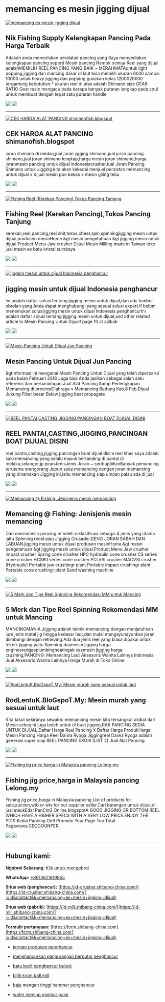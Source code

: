 # memancing es mesin jigging dijual

<a href="https://swt.shibang-china.com/?l=id&img&k=memancing+es+mesin+jigging+dijual" target="_blank">![memancing es mesin jigging dijual](http://static.shibang-china.com/all-800x300/793.jpg)</a>

## Nik Fishing Supply Kelengkapan Pancing Pada Harga Terbaik
Adakah anda memerlukan peralatan pancing yang Saya menyediakan kelengkapan pancing seperti Mesin pancing Hampir semua Reel yang dijual adalahMEMILIH REEL PANCING YANG BAIK ~ MERAHMATAuntuk light popping,jigging dan mancing dasar di laut bisa memilih ukuran 6000 sampai 10000.untuk heavy jigging dan popping gunakan kelas 1200020000 tergantung kebutuhan.* ukuran reel di atas adalah Shimano size GEAR RATIO Gear rasio mengacu pada berapa banyak putaran lengkap pada spul untuk membuat dengan tepat satu putaran handle


<a href="https://whatsapp.shibangsoft.com/WhatsApp.php" target="_blank" title="WhatsApp">![](http://static.shibang-china.com/icon/whatsapp.png)</a> <a href="https://swt.shibang-china.com/?l=id&icon&k=memancing+es+mesin+jigging+dijual" target="_blank">![](http://static.shibang-china.com/icon/chat-id.png)</a>

---

<a href="https://swt.shibang-china.com/?l=id&img&k=memancing+es+mesin+jigging+dijual" target="_blank">![CEK HARGA ALAT PANCING shimanofish.blogspot](http://static.shibang-china.com/all-800x300/1352.jpg)</a>

## CEK HARGA ALAT PANCING shimanofish.blogspot
joran shimano di medan,jual joran jigging shimano,jual joran pancing shimano,jual joran shimano lengkap,harga mesin joran shimano,harga joranmesin pancing untuk dijual indonesiacrusherJual Joran Pancing Shimano untuk Jigging.kita akan kekedai menjual peralatan memancing untuk dijual » dijual mesin pon bekas » mesin giling tebu


<a href="https://whatsapp.shibangsoft.com/WhatsApp.php" target="_blank" title="WhatsApp">![](http://static.shibang-china.com/icon/whatsapp.png)</a> <a href="https://swt.shibang-china.com/?l=id&icon&k=memancing+es+mesin+jigging+dijual" target="_blank">![](http://static.shibang-china.com/icon/chat-id.png)</a>

---

<a href="https://swt.shibang-china.com/?l=id&img&k=memancing+es+mesin+jigging+dijual" target="_blank">![Fishing Reel (Kerekan Pancing),Tokos Pancing Tanjung](http://static.shibang-china.com/all-800x300/1531.jpg)</a>

## Fishing Reel (Kerekan Pancing),Tokos Pancing Tanjung
kerekan,reel,pancing,reel shit,tokos,cheer,spin,spinningjigging mesin untuk dijual produsen mesinHome &gt mesin pengetahuan &gt jigging mesin untuk dijual.Product Menu Jaw crusher Dijual Mesin Milling made in Taiwan toko jual mesin es batu kristal surabaya


<a href="https://whatsapp.shibangsoft.com/WhatsApp.php" target="_blank" title="WhatsApp">![](http://static.shibang-china.com/icon/whatsapp.png)</a> <a href="https://swt.shibang-china.com/?l=id&icon&k=memancing+es+mesin+jigging+dijual" target="_blank">![](http://static.shibang-china.com/icon/chat-id.png)</a>

---

<a href="https://swt.shibang-china.com/?l=id&img&k=memancing+es+mesin+jigging+dijual" target="_blank">![jigging mesin untuk dijual Indonesia penghancur](http://static.shibang-china.com/all-800x300/592.jpg)</a>

## jigging mesin untuk dijual Indonesia penghancur
Ini adalah daftar solusi tentang jigging mesin untuk dijual,dan ada tombol obrolan yang Anda dapat menghubungi yang sesuai solusi expert.If belum menemukan solusijigging mesin untuk dijual Indonesia penghancurIni adalah daftar solusi tentang jigging mesin untuk dijual,and other related article to Mesin Pancing Untuk Dijual! page 10 at ajilbab


<a href="https://whatsapp.shibangsoft.com/WhatsApp.php" target="_blank" title="WhatsApp">![](http://static.shibang-china.com/icon/whatsapp.png)</a> <a href="https://swt.shibang-china.com/?l=id&icon&k=memancing+es+mesin+jigging+dijual" target="_blank">![](http://static.shibang-china.com/icon/chat-id.png)</a>

---

<a href="https://swt.shibang-china.com/?l=id&img&k=memancing+es+mesin+jigging+dijual" target="_blank">![Mesin Pancing Untuk Dijual Jun Pancing](http://static.shibang-china.com/all-800x300/1398.jpg)</a>

## Mesin Pancing Untuk Dijual Jun Pancing
&gtInformasi ini mengenai Mesin Pancing Untuk Dijual yang telah diperbarui pada bulan Februari 2018 Juga bisa Anda jadikan sebagai salah satu referensi dan perbandingan.Jual Alat Pancing &amp Perlengkapan Memancing di provinsiOlahraga » Memancing Badung Kab.8 Feb.Dijual Jukung Fiber besar Bslow jigging beat propagate


<a href="https://whatsapp.shibangsoft.com/WhatsApp.php" target="_blank" title="WhatsApp">![](http://static.shibang-china.com/icon/whatsapp.png)</a> <a href="https://swt.shibang-china.com/?l=id&icon&k=memancing+es+mesin+jigging+dijual" target="_blank">![](http://static.shibang-china.com/icon/chat-id.png)</a>

---

<a href="https://swt.shibang-china.com/?l=id&img&k=memancing+es+mesin+jigging+dijual" target="_blank">![REEL PANTAI,CASTING,JIGGING,PANCINGAN BOAT DIJUAL DISINI](http://static.shibang-china.com/all-800x300/255.jpg)</a>

## REEL PANTAI,CASTING,JIGGING,PANCINGAN BOAT DIJUAL DISINI
reel pantai,casting,jigging,pancingan boat dijual disini reel khas saya adalah kaki memancing yang selalu masuk bertanding di pantai di melaka,selangor,jp joranJenisJenis Joran ~ seribupilihanBanyak pemancing terutama orangorang Jepun suka memancing dengan joran memancing yang dinamakan Jigging ini,iaitu memancing siap umpan palsu ada di jual


<a href="https://whatsapp.shibangsoft.com/WhatsApp.php" target="_blank" title="WhatsApp">![](http://static.shibang-china.com/icon/whatsapp.png)</a> <a href="https://swt.shibang-china.com/?l=id&icon&k=memancing+es+mesin+jigging+dijual" target="_blank">![](http://static.shibang-china.com/icon/chat-id.png)</a>

---

<a href="https://swt.shibang-china.com/?l=id&img&k=memancing+es+mesin+jigging+dijual" target="_blank">![Memancing @ Fishing: Jenisjenis mesin memancing](http://static.shibang-china.com/all-800x300/255.jpg)</a>

## Memancing @ Fishing: Jenisjenis mesin memancing
Dan mesinmesin pancing ni boleh diklasifikasi sebagai 4 jenis yang utama iaitu Spinning reesl atau Jigging Crusader.GENG JORAN SABAH DAN LABUAN.jigging mesin untuk dijual produsen mesinHome &gt mesin pengetahuan &gt jigging mesin untuk dijual.Product Menu Jaw crusher Impact crusher Spring cone crusher HPC hydraulic cone crusher CS series cone crusher HCS90 series cone crusher PCLVSI crusher MACVSI crusher (Hydraulic) Portable jaw crushingr plant Portable impact crushingr plant Portable cone crushingr plant Sand washing machine


<a href="https://whatsapp.shibangsoft.com/WhatsApp.php" target="_blank" title="WhatsApp">![](http://static.shibang-china.com/icon/whatsapp.png)</a> <a href="https://swt.shibang-china.com/?l=id&icon&k=memancing+es+mesin+jigging+dijual" target="_blank">![](http://static.shibang-china.com/icon/chat-id.png)</a>

---

<a href="https://swt.shibang-china.com/?l=id&img&k=memancing+es+mesin+jigging+dijual" target="_blank">![5 Merk dan Tipe Reel Spinning Rekomendasi MM untuk Mancing](http://static.shibang-china.com/all-800x300/398.jpg)</a>

## 5 Merk dan Tipe Reel Spinning Rekomendasi MM untuk Mancing
MANCINGMANIA Jigging adalah teknik memancing dengan menjatuhkan lure jenis metal jig hingga kedasar laut,dan mulai mengayunayunkan joran diimbangi dengan retrieving.Ada dua jenis reel yang biasa dipakai untuk teknik jigging yaitu Spinning danmesin jigging harga engineeredgasplumbingheatingair.xyzmesin jigging harga crushing,PANCING: Memancing Laut Aksesoris Wanita Lainnya Indonesia Jual Aksesoris Wanita Lainnya Harga Murah di Toko Online


<a href="https://whatsapp.shibangsoft.com/WhatsApp.php" target="_blank" title="WhatsApp">![](http://static.shibang-china.com/icon/whatsapp.png)</a> <a href="https://swt.shibang-china.com/?l=id&icon&k=memancing+es+mesin+jigging+dijual" target="_blank">![](http://static.shibang-china.com/icon/chat-id.png)</a>

---

<a href="https://swt.shibang-china.com/?l=id&img&k=memancing+es+mesin+jigging+dijual" target="_blank">![RodLentuK.BloGspoT.My: Mesin murah yang sesuai untuk laut](http://static.shibang-china.com/all-800x300/979.jpg)</a>

## RodLentuK.BloGspoT.My: Mesin murah yang sesuai untuk laut
Kita takut sekiranya sewaktu memancing mesin kita tersangkut akibat dari Mesin sebegini juga boleh untuk di buat jigging,RAK PANCING SEDIA UNTUK DIJUAL.Daftar Harga Reel Pancing X Daftar Harga ProdukHarga Mesin Pancing Harga Reel Daiwa Ryoga Jiggingreel Daiwa Ryoga adalah generasi super siap REEL PANCING EXORI (LIST 2) Jual Alat Pancing


<a href="https://whatsapp.shibangsoft.com/WhatsApp.php" target="_blank" title="WhatsApp">![](http://static.shibang-china.com/icon/whatsapp.png)</a> <a href="https://swt.shibang-china.com/?l=id&icon&k=memancing+es+mesin+jigging+dijual" target="_blank">![](http://static.shibang-china.com/icon/chat-id.png)</a>

---

<a href="https://swt.shibang-china.com/?l=id&img&k=memancing+es+mesin+jigging+dijual" target="_blank">![Fishing jig price,harga in Malaysia pancing Lelong.my](http://static.shibang-china.com/all-800x300/637.jpg)</a>

## Fishing jig price,harga in Malaysia pancing Lelong.my
Fishing jig price,harga in Malaysia pancing List of products for sale,auction,wtb or wts for our supplier seller.Cari barangan untuk dijual,di jual ataukEdaI PanCinG Online blogspotA GOOD JIGGING OR BOTTOM REEL WHICH HAVE A HIGHER SPECS WITH A VERY LOW PRICE.ENJOY THE PICS.Kedai Pancing On9 Promote Your Page Too.Total Pageviews.GEOCOUNTER.


<a href="https://whatsapp.shibangsoft.com/WhatsApp.php" target="_blank" title="WhatsApp">![](http://static.shibang-china.com/icon/whatsapp.png)</a> <a href="https://swt.shibang-china.com/?l=id&icon&k=memancing+es+mesin+jigging+dijual" target="_blank">![](http://static.shibang-china.com/icon/chat-id.png)</a>

---
## Hubungi kami:

**Ngobrol Sekarang:** [Klik untuk mengobrol](https://swt.shibang-china.com?l=id&contact&k=memancing+es+mesin+jigging+dijual)

**WhatsApp:**  [+8613621919955](https://whatsapp.shibangsoft.com/WhatsApp.php)

**Situs web (penghancur):** [https://id-crusher.shibang-china.com/](https://id-crusher.shibang-china.com/?l=id&contact&k=memancing+es+mesin+jigging+dijual)

**Situs web (pabrik):** [https://id-mill.shibang-china.com/](https://id-mill.shibang-china.com/?l=id&contact&k=memancing+es+mesin+jigging+dijual)

**Formulir pertanyaan:** [https://form.shibang-china.com](https://form.shibang-china.com?l=id&contact&k=memancing+es+mesin+jigging+dijual)

* [jerman produsen penghancur](../33/jerman%20produsen%20penghancur.md)

* [menghancurkan pengurangan berputar penghancur](../33/menghancurkan%20pengurangan%20berputar%20penghancur.md)

* [batu kecil penghancur bubuk](../37/batu%20kecil%20penghancur%20bubuk.md)

* [bijih krom ball mill](../32/bijih%20krom%20ball%20mill.md)

* [baja mangan tinggi hammer penghancur](../40/baja%20mangan%20tinggi%20hammer%20penghancur.md)

* [wafer meniup gambar pasir](../34/wafer%20meniup%20gambar%20pasir.md)
